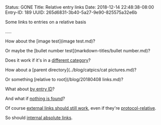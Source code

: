 Status: GONE
Title: Relative entry links
Date: 2018-12-14 22:48:38-08:00
Entry-ID: 189
UUID: 265d6831-3b40-5a27-9e90-825575a32e6b

Some links to entries on a relative basis

.....

How about the [image test](image test.md)?

Or maybe the [bullet number test](markdown-titles/bullet number.md)?

Does it work if it's in a [different category](differentcat.md)?

How about a [parent directory](../blog/catpics/cat pictures.md)?

Or something [relative to root](/blog/20180408 links.md)?

What about [by entry ID](325)?

And what if [nothing is found](asdlkfjsalfj)?

Of course [external links should still work](http://beesbuzz.biz/), even if they're [protocol-relative](//beesbuzz.biz).

So should [internal absolute links](/blog/).
